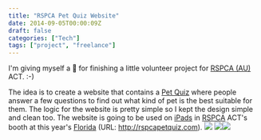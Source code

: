 ```yaml
---
title: "RSPCA Pet Quiz Website"
date: 2014-09-05T00:00:09Z
draft: false
categories: ["Tech"]
tags: ["project", "freelance"]
---
```


I'm giving myself a 🌟&nbsp;for finishing a little volunteer project for [RSPCA (AU)](http://www.rspca.org.au/ "RSPCA Au") ACT. :-)

The idea is to create a website that contains a <a title="RSPCA pet quiz" href="http://rspcapetquiz.com" target="_blank" rel="noopener">Pet Quiz</a> where people answer&nbsp;a few questions to find out what kind of pet is the best suitable for them.&nbsp;The logic for the website is pretty simple so I kept the design simple and clean too. The website is going to be used on <a title="iPad" href="https://www.apple.com/au/ipad/" target="_blank" rel="noopener">iPads</a> in&nbsp;<a title="RSPCA Au" href="http://www.rspca.org.au/" target="_blank" rel="noopener">RSPCA</a>&nbsp;ACT's booth at this year's <a title="Floriade Australia" href="http://www.floriadeaustralia.com/" target="_blank" rel="noopener">Florida</a>&nbsp;(URL: <a title="RSPCA Pet Quiz" href="http://rspcapetquiz.com " target="_blank" rel="noopener">http://rspcapetquiz.com</a>).<!--more-->
<img class=" aligncenter" src="https://lh3.googleusercontent.com/pw/AL9nZEVlrRyxDgGGIJbIUZlPf98jBD6bfHH7LyOCHLCvhWzUyW_7_P-2_tokbzbvkM983gsU7lxmy_UpXJZ2Gp8EQ3GBKLYVs_3LTXQ6Q3Ph7tVsR7VEi6SlptWyXU1dYd2pB1TA5LHMr5aUzACocezRSQge=w608-h850-no?authuser=0">
<img class="aligncenter" src="https://lh3.googleusercontent.com/pw/AL9nZEVaaG3EVFZLMz44eihjK5nsdxwg7jWcpcEcEpwoYQzu0HyUdZgtaP23Xc_PN-xXUszDCWIah9GrrQhVb68UbVhcFrIW4vRlYoto-qCld_AHgg9mzhm96p8s4FemuSpD2rpDSglhtebVvIdgAeeMJIyn=w608-h850-no?authuser=0"><img class="aligncenter" src="https://lh3.googleusercontent.com/pw/AL9nZEWE0bbi6ehHcMUkKAaDKypNavezWFPUxuTxro3o2QZ8Ergjfs-2JTJUthHToMcdK5xtq4bjq2lT0fvZDDVb2hB0XSgOkqwJZUfhvQLzkHudJRXJ-0BtdSUQnrr0LgS5vGl_hnYcDlQZG_KCHZULF_Rx=w620-h432-no?authuser=0">
